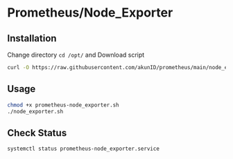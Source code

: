 # Prometheus/Node_Exporter

## Installation

Change directory  `cd /opt/`  and Download script

```bash
curl -O https://raw.githubusercontent.com/akunID/prometheus/main/node_exporter.sh
```

## Usage

```bash
chmod +x prometheus-node_exporter.sh
./node_exporter.sh
```

## Check Status

```bash
systemctl status prometheus-node_exporter.service
```
